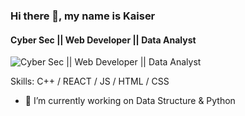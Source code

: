 ### Hi there 👋, my name is Kaiser
#### Cyber Sec || Web Developer || Data Analyst
![Cyber Sec || Web Developer || Data Analyst](https://miro.medium.com/max/680/0*7Q3yvSIv_t0ioJ-Z.gif)


Skills: C++ / REACT / JS / HTML / CSS

- 🔭 I’m currently working on Data Structure & Python





